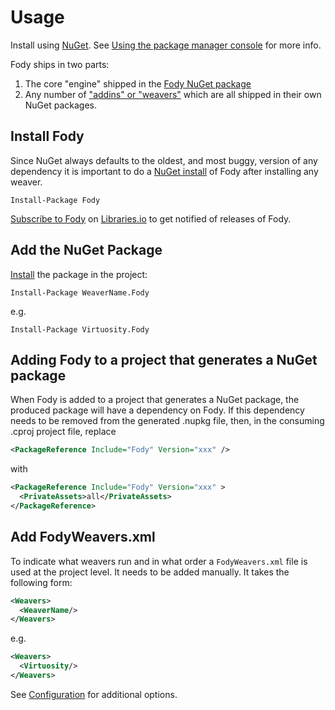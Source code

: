 <!--
GENERATED FILE - DO NOT EDIT
This file was generated by [MarkdownSnippets](https://github.com/SimonCropp/MarkdownSnippets).
Source File: /pages/mdsource/usage.source.md
To change this file edit the source file and then run MarkdownSnippets.
-->

# Usage

Install using [NuGet](https://docs.microsoft.com/en-au/nuget/). See [Using the package manager console](https://docs.microsoft.com/en-au/nuget/tools/package-manager-console) for more info.

Fody ships in two parts:

 1. The core "engine" shipped in the [Fody NuGet package](https://www.nuget.org/packages/Fody/)
 1. Any number of ["addins" or "weavers"](#addins-list) which are all shipped in their own NuGet packages.



## Install Fody

Since NuGet always defaults to the oldest, and most buggy, version of any dependency it is important to do a [NuGet install](https://docs.microsoft.com/en-us/nuget/tools/ps-ref-install-package) of Fody after installing any weaver.

```
Install-Package Fody
```

[Subscribe to Fody](https://libraries.io/nuget/Fody) on [Libraries.io](https://libraries.io) to get notified of releases of Fody.


## Add the NuGet Package

[Install](https://docs.microsoft.com/en-us/nuget/tools/ps-ref-install-package) the package in the project:

```
Install-Package WeaverName.Fody
```

e.g.

```
Install-Package Virtuosity.Fody
```


## Adding Fody to a project that generates a NuGet package

When Fody is added to a project that generates a NuGet package, the produced package will have a dependency on Fody. If this dependency needs to be removed from the generated .nupkg file, then, in the consuming .cproj project file, replace 

```xml
<PackageReference Include="Fody" Version="xxx" />
```

with

```xml
<PackageReference Include="Fody" Version="xxx" >
  <PrivateAssets>all</PrivateAssets>
</PackageReference>
```


## Add FodyWeavers.xml

To indicate what weavers run and in what order a `FodyWeavers.xml` file is used at the project level. It needs to be added manually. It takes the following form:


```xml
<Weavers>
  <WeaverName/>
</Weavers>
```

e.g.

```xml
<Weavers>
  <Virtuosity/>
</Weavers>
```

See [Configuration](configuration.md) for additional options.
